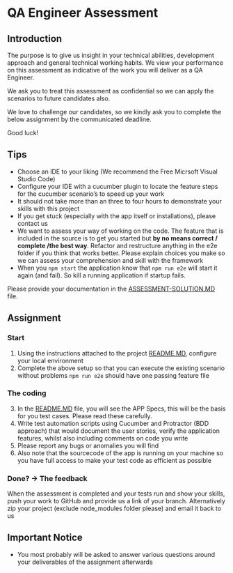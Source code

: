 # QA Engineer Assessment

## Introduction

The purpose is to give us insight in your technical abilities, development approach and general technical
working habits. We view your performance on this assessment as indicative of
the work you will deliver as a QA Engineer.

We ask you to treat this assessment as confidential so we can apply the scenarios to
future candidates also.

We love to challenge our candidates, so we kindly ask you to complete the below assignment
by the communicated deadline.

Good luck!

## Tips

* Choose an IDE to your liking (We recommend the Free Micrsoft Visual Studio Code)
* Configure your IDE with a cucumber plugin to locate the feature steps for the cucumber scenario’s to speed up your work
* It should not take more than an three to four hours to demonstrate your skills with this project
* If you get stuck (especially with the app itself or installations), please contact us
* We want to assess your way of working on the code. The feature that is included in the source is to get you started but __by no means correct / complete /the best way__. Refactor and restructure anything in the e2e folder if you think that works better. Please explain choices you make so we can assess your comprehension and skill with the framework
* When you `npm start` the application know that `npm run e2e` will start it again (and fail). So kill a running application if startup fails.

Please provide your documentation in the [ASSESSMENT-SOLUTION.MD](./ASSESSMENT-SOLUTION.MD) file.

## Assignment 

### Start

1. Using the instructions attached to the project [README.MD](./README.md), configure your local environment
2. Complete the above setup so that you can execute the existing scenario without problems `npm run e2e` should have one passing feature file

### The coding

3. In the [README.MD](./README.md) file, you will see the APP Specs, this will be the basis for you test cases. Please read these carefully.
4. Write test automation scripts using Cucumber and Protractor (BDD approach) that would document the user stories, verify the application features, whilst also including comments on code you write
5. Please report any bugs or anomalies you will find
6. Also note that the sourcecode of the app is running on your machine so you have full access to make your test code as efficient as possible

### Done? -> The feedback

When the assessment is completed and your tests run and show your skills, push your work to GitHub and provide us a link of your branch. Alternatively zip your project (exclude node_modules folder please) and email it back to us

## Important Notice

* You most probably will be asked to answer various questions around your deliverables of the assignment afterwards
